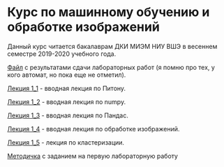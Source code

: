 # Курс по машинному обучению и обработке изображений
Данный курс читается бакалаврам ДКИ МИЭМ НИУ ВШЭ в весеннем семестре 2019-2020 учебного года.

[Файл](https://docs.google.com/spreadsheets/d/15qcGXwY_ezatuO580mGFK5b_w2evz_PCFGW5ML4yTH4/edit?usp=sharing) с результатами сдачи лабораторных работ (я помню про тех, у кого автомат, но пока еще не отметил).

[Лекция 1_1](https://github.com/klyshinsky/ML_And_CV_2020/blob/master/Lecture1_Python.ipynb) - вводная лекция по Питону.

[Лекция 1_2](https://github.com/klyshinsky/ML_And_CV_2020/blob/master/Lecture_20200114_numpy.ipynb) - вводная лекция по numpy.

[Лекция 1_3](https://github.com/klyshinsky/ML_And_CV_2020/blob/master/Lecture_20200114_Pandas.ipynb) - вводная лекция по Пандас.

[Лекция 1_4](https://github.com/klyshinsky/ML_And_CV_2020/blob/master/Lectire_20200204_image_processing.ipynb) - вводная лекция по обработке изображений.

[Лекция 1_5](https://github.com/klyshinsky/ML_And_CV_2020/blob/master/Lecture_20200211_clustering.ipynb) - лекция по кластеризации.

[Методичка](https://docs.google.com/document/d/1Y4yy1Fx5JuLLudJqoeMXH7l3GWclM3PmBC4prYjqD7g/edit?usp=sharing) с заданием на первую лабораторную работу


